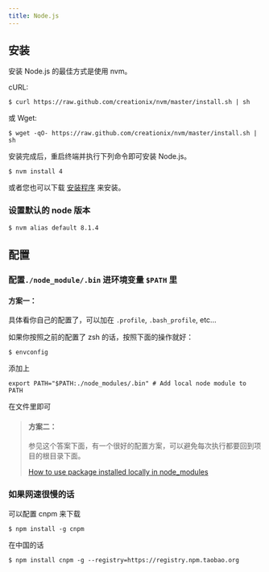 ```yaml
---
title: Node.js
---
```


## 安装

安装 Node.js 的最佳方式是使用 nvm。

cURL:

```
$ curl https://raw.github.com/creationix/nvm/master/install.sh | sh
```

或 Wget:

```
$ wget -qO- https://raw.github.com/creationix/nvm/master/install.sh | sh
```

安装完成后，重启终端并执行下列命令即可安装 Node.js。

```
$ nvm install 4
```

或者您也可以下载 [安装程序](https://nodejs.org/en/) 来安装。

### 设置默认的 node 版本

```bash
$ nvm alias default 8.1.4
```

## 配置

### 配置`./node_module/.bin` 进环境变量 `$PATH` 里

#### 方案一：

具体看你自己的配置了，可以加在 `.profile`, `.bash_profile`, etc...

如果你按照之前的配置了 zsh 的话，按照下面的操作就好：

```
$ envconfig
```

添加上

```
export PATH="$PATH:./node_modules/.bin" # Add local node module to PATH
```

在文件里即可

> #### 方案二：
> 
> 参见这个答案下面，有一个很好的配置方案，可以避免每次执行都要回到项目的根目录下面。
> 
> [How to use package installed locally in node\_modules](http://stackoverflow.com/questions/9679932/how-to-use-package-installed-locally-in-node-modules)
> 
### 如果网速很慢的话

可以配置 cnpm 来下载

```
$ npm install -g cnpm
```

在中国的话

```
$ npm install cnpm -g --registry=https://registry.npm.taobao.org
```



